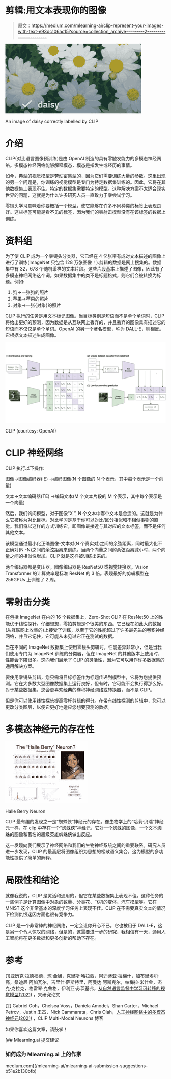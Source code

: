 # 剪辑:用文本表现你的图像

> 原文：<https://medium.com/mlearning-ai/clip-represent-your-images-with-text-e93dc106ac15?source=collection_archive---------2----------------------->

![](img/2cc0c6dfecd3a2b266230f837cb7df91.png)

An image of daisy correctly labelled by CLIP

# 介绍

CLIP(对比语言图像预训练)是由 OpenAI 制造的具有零触发能力的多模态神经网络。多模态神经网络能够解释模态，模态是指发生或经历的事情。

如今，典型的视觉模型是劳动密集型的，因为它们需要训练大量的参数。这里出现的另一个问题是，你训练的视觉模型是专门为特定数据集训练的。因此，它将在其他数据集上表现不佳。特定的数据集需要特定的模型。这种解决方案不太适合现实世界的问题，这就是为什么许多研究人员一直致力于零尝试学习。

零镜头学习意味着你要概括一个模型，使它能够在许多不同种类的标签上表现良好。这些标签可能是看不见的标签，因为我们的零射击模型没有在该标签的数据上训练。

# 资料组

为了使 CLIP 成为一个零镜头分类器，它已经在 4 亿张带有成对文本描述的图像上进行了训练(ImageNet 只包含 128 万张图像！).剪辑的数据是网上搜集的。数据集中有 32，678 个随机采样的文本片段。这些片段基本上描述了图像，因此有了多模态神经网络这个词。如果数据集中的类不是标题格式，则它们会被转换为标题。例如:

1.  狗→一张狗的照片
2.  苹果→苹果的照片
3.  对象→一张{对象}的照片

CLIP 执行的任务是用文本标记图像。当目标类别是短语而不是单个单词时，CLIP 将给出更好的预测，因为数据是从互联网上丢弃的，并且丢弃的图像具有描述它的短语而不仅仅是单个单词。OpenAI 的另一个著名模型，称为 DALL-E，则相反。它根据文本描述生成图像。

![](img/4ae48bf58ccc720f5c2cb4f719e9927b.png)

CLIP (courtesy: OpenAI)

# CLIP 神经网络

CLIP 执行以下操作:

图像→图像编码器(IE) →编码图像(N 个图像的 N 个表示，其中每个表示是一个向量)

文本→文本编码器(TE) →编码文本(M 个文本片段的 M 个表示，其中每个表示是一个向量)

然后，我们询问模型，对于图像“X ”, N 个文本中哪个文本是合适的。这就是为什么它被称为对比目标。对比学习是基于你可以对比/区分相似和不相似事物的直觉。我们将以这样的方式训练它，即图像最接近与其对应的文本标签，而不是任何其他文本。

该模型通过最小化正确图像-文本对(N 个真实对)之间的余弦距离，同时最大化不正确对(N -N)之间的余弦距离来训练。当两个向量之间的余弦距离减小时，两个向量之间的相似性增加。CLIP 就是这样被训练出来的。

两个编码器都是变压器。图像编码器是 ResNet50 或视觉转换器。Vision Transformer 的计算效率是标准 ResNet 的 3 倍。表现最好的剪辑模型在 256GPUs 上训练了 2 周。

# 零射击分类

在包括 ImageNet 在内的 16 个数据集上，Zero-Shot CLIP 在 ResNet50 上的性能优于线性探针。仔细想想，零拍剪辑是个很美的东西。它已经在如此大的数据(从互联网上收集的)上接受了训练，以至于它的性能超过了许多最先进的卷积神经网络，并且它记住，它可能从未见过它正在测试的数据。

当在不同的 ImageNet 数据集上使用零镜头剪辑时，性能差异非常小，但是当我们使用专门为 ImageNet 训练的分类器，但在 ImageNet 的其他版本上使用时，性能会下降很多。这向我们展示了 CLIP 的灵活性，因为它可以用作许多数据集的通用解决方案。

要使用零镜头剪辑，您只需将目标标签作为标题传递到模型中，它将为您提供预测。它在大多数大型图像数据集上运行良好，但有时，它可能不会执行得那么好。对于某些数据集，您会更喜欢经典的卷积神经网络或转换器，而不是 CLIP。

但是你可以使用线性探头提高零杆剪辑的得分。在带有线性探测的剪辑中，您可以更改分类图层，以便它更好地适应您想要预测的数据。

# 多模态神经元的存在性

![](img/81384d71ff5a93c3d5b27ce6a1d62d0b.png)

Halle Berry Neuron

CLIP 最有趣的发现之一是“蜘蛛侠”神经元的存在。像生物学上的“哈莉·贝瑞”神经元一样，在 clip 中存在一个“蜘蛛侠”神经元，它对一个蜘蛛的图像、一个文本蜘蛛的图像和著名的超级英雄蜘蛛侠做出反应。

这一发现向我们展示了神经网络和我们的生物神经系统之间的重要联系。研究人员进一步发现，CLIP 的最高层将图像组织为思想的松散语义集合，这为模型的多功能性提供了简单的解释。

# 局限性和结论

就像我说的，CLIP 是灵活和通用的，但它在某些数据集上表现不佳。这种任务的一些例子是计算图像中对象的数量、分类花、飞机的变体、汽车模型等。它在 MNIST 这个非常基本的深度学习任务上表现不佳。CLIP 在不需要真实文本的情况下检测仇恨迷因方面也很有竞争力。

CLIP 是一个非常棒的神经网络，一定会让你开心不已。它也被用于 DALL-E，这是另一个令人惊叹的网络，但是的，这需要进一步的研究，我相信有一天，通用人工智能将在更多数据和更多创新的帮助下存在。

# 参考

[1]亚历克·拉德福德，琼·金旭，克里斯·哈拉西，阿迪蒂亚·拉梅什，加布里埃尔·高，桑迪尼·阿加瓦尔，吉里什·萨斯特里，阿曼达·阿斯克尔，帕梅拉·米什金，杰克·克拉克，格雷琴·克鲁格，伊利亚·苏茨基弗，[从自然语言监督中学习可转移的视觉模型(2021)](https://arxiv.org/abs/2103.00020) ，夹研究论文

[2] Gabriel Goh，Chelsea Voss，Daniela Amodei，Shan Carter，Michael Petrov，Justin 王杰，Nick Cammarata，Chris Olah，[人工神经网络中的多模态神经元(2021)](https://openai.com/blog/multimodal-neurons/) ，CLIP Multi-Modal Neurons 博客

如果你喜欢这篇文章，请鼓掌！

[](/mlearning-ai/mlearning-ai-submission-suggestions-b51e2b130bfb) [## Mlearning.ai 提交建议

### 如何成为 Mlearning.ai 上的作家

medium.com](/mlearning-ai/mlearning-ai-submission-suggestions-b51e2b130bfb)